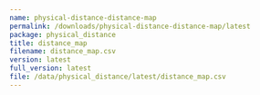```yaml
---
name: physical-distance-distance-map
permalink: /downloads/physical-distance-distance-map/latest
package: physical_distance
title: distance_map
filename: distance_map.csv
version: latest
full_version: latest
file: /data/physical_distance/latest/distance_map.csv
---
```

